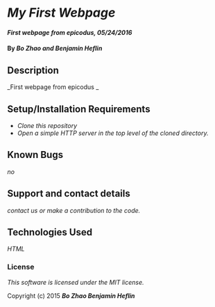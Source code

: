 # _My First Webpage_

#### _First webpage from epicodus, 05/24/2016_

#### By _**Bo Zhao and Benjamin Heflin**_

## Description

_First webpage from epicodus _

## Setup/Installation Requirements

* _Clone this repository_
* _Open a simple HTTP server in the top level of the cloned directory._

## Known Bugs

_no_

## Support and contact details

_contact us or make a contribution to the code._

## Technologies Used

_HTML_

### License

*This software is licensed under the MIT license.*

Copyright (c) 2015 **_Bo Zhao Benjamin Heflin_**
